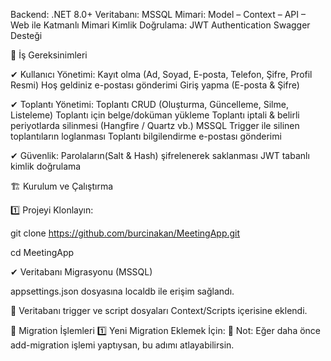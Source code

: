Backend: .NET 8.0+
Veritabanı: MSSQL
Mimari: Model – Context – API – Web ile Katmanlı Mimari
Kimlik Doğrulama: JWT Authentication
Swagger Desteği

🚀 İş Gereksinimleri

✔ Kullanıcı Yönetimi:
Kayıt olma (Ad, Soyad, E-posta, Telefon, Şifre, Profil Resmi)
Hoş geldiniz e-postası gönderimi
Giriş yapma (E-posta & Şifre)

✔ Toplantı Yönetimi:
Toplantı CRUD (Oluşturma, Güncelleme, Silme, Listeleme)
Toplantı için belge/doküman yükleme
Toplantı iptali & belirli periyotlarda silinmesi (Hangfire / Quartz vb.)
MSSQL Trigger ile silinen toplantıların loglanması
Toplantı bilgilendirme e-postası gönderimi

✔ Güvenlik:
Parolaların(Salt & Hash) şifrelenerek saklanması
JWT tabanlı kimlik doğrulama

🏗️ Kurulum ve Çalıştırma

1️⃣ Projeyi Klonlayın:

git clone https://github.com/burcinakan/MeetingApp.git

cd MeetingApp

✔ Veritabanı Migrasyonu (MSSQL)

appsettings.json dosyasına localdb ile erişim sağlandı.

🔹 Veritabanı trigger ve script dosyaları Context/Scripts içerisine eklendi.


🔹 Migration İşlemleri
1️⃣ Yeni Migration Eklemek İçin:
📌 Not: Eğer daha önce add-migration işlemi yaptıysan, bu adımı atlayabilirsin.



